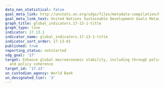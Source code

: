 ```yaml
---
data_non_statistical: false
goal_meta_link: http://unstats.un.org/sdgs/files/metadata-compilation/Metadata-Goal-17.pdf
goal_meta_link_text: United Nations Sustainable Development Goals Metadata (pdf 468kB)
graph_title: global_indicators.17-13-1-title
graph_type: line
indicator: 17.13.1
indicator_name: global_indicators.17-13-1-title
indicator_sort_order: 17-13-01
published: true
reporting_status: notstarted
sdg_goal: '17'
target: Enhance global macroeconomic stability, including through policy coordination
  and policy coherence
target_id: '17.13'
un_custodian_agency: World Bank
un_designated_tier: '3'
---
```

